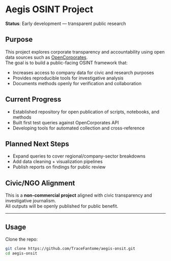 # Aegis OSINT Project

**Status**: Early development — transparent public research

## Purpose
This project explores corporate transparency and accountability using open data sources such as [OpenCorporates](https://opencorporates.com/).  
The goal is to build a public-facing OSINT framework that:
- Increases access to company data for civic and research purposes
- Provides reproducible tools for investigative analysis
- Documents methods openly for verification and collaboration

## Current Progress
- Established repository for open publication of scripts, notebooks, and methods
- Built first test queries against OpenCorporates API
- Developing tools for automated collection and cross-reference

## Planned Next Steps
- Expand queries to cover regional/company-sector breakdowns
- Add data cleaning + visualization pipelines
- Publish reports on findings for public review

## Civic/NGO Alignment
This is a **non-commercial project** aligned with civic transparency and investigative journalism.  
All outputs will be openly published for public benefit.

---

## Usage
Clone the repo:

```bash
git clone https://github.com/TraceFantome/aegis-onsit.git
cd aegis-onsit
